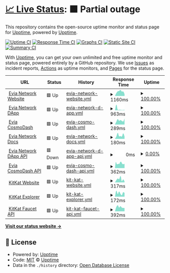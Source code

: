 # [📈 Live Status](https://status.evia.network): <!--live status--> **🟧 Partial outage**

This repository contains the open-source uptime monitor and status page for [Upptime](https://upptime.js.org), powered by [Upptime](https://github.com/upptime/upptime).

[![Uptime CI](https://github.com/max-evia/max-evia.github.io/workflows/Uptime%20CI/badge.svg)](https://github.com/max-evia/max-evia.github.io/actions?query=workflow%3A%22Uptime+CI%22)
[![Response Time CI](https://github.com/max-evia/max-evia.github.io/workflows/Response%20Time%20CI/badge.svg)](https://github.com/max-evia/max-evia.github.io/actions?query=workflow%3A%22Response+Time+CI%22)
[![Graphs CI](https://github.com/max-evia/max-evia.github.io/workflows/Graphs%20CI/badge.svg)](https://github.com/max-evia/max-evia.github.io/actions?query=workflow%3A%22Graphs+CI%22)
[![Static Site CI](https://github.com/max-evia/max-evia.github.io/workflows/Static%20Site%20CI/badge.svg)](https://github.com/max-evia/max-evia.github.io/actions?query=workflow%3A%22Static+Site+CI%22)
[![Summary CI](https://github.com/max-evia/max-evia.github.io/workflows/Summary%20CI/badge.svg)](https://github.com/max-evia/max-evia.github.io/actions?query=workflow%3A%22Summary+CI%22)

With [Upptime](https://upptime.js.org), you can get your own unlimited and free uptime monitor and status page, powered entirely by a GitHub repository. We use [Issues](https://github.com/upptime/upptime/issues) as incident reports, [Actions](https://github.com/max-evia/max-evia.github.io/actions) as uptime monitors, and [Pages](https://status.evia.network) for the status page.

<!--start: status pages-->
<!-- This summary is generated by Upptime (https://github.com/upptime/upptime) -->
<!-- Do not edit this manually, your changes will be overwritten -->
<!-- prettier-ignore -->
| URL | Status | History | Response Time | Uptime |
| --- | ------ | ------- | ------------- | ------ |
| <img alt="" src="https://icons.duckduckgo.com/ip3/www.evia.network.ico" height="13"> [Evia Network Website](https://www.evia.network) | 🟩 Up | [evia-network-website.yml](https://github.com/max-evia/max-evia.github.io/commits/HEAD/history/evia-network-website.yml) | <details><summary><img alt="Response time graph" src="./graphs/evia-network-website/response-time-week.png" height="20"> 1160ms</summary><br><a href="https://status.evia.network/history/evia-network-website"><img alt="Response time 1046" src="https://img.shields.io/endpoint?url=https%3A%2F%2Fraw.githubusercontent.com%2Fmax-evia%2Fmax-evia.github.io%2FHEAD%2Fapi%2Fevia-network-website%2Fresponse-time.json"></a><br><a href="https://status.evia.network/history/evia-network-website"><img alt="24-hour response time 491" src="https://img.shields.io/endpoint?url=https%3A%2F%2Fraw.githubusercontent.com%2Fmax-evia%2Fmax-evia.github.io%2FHEAD%2Fapi%2Fevia-network-website%2Fresponse-time-day.json"></a><br><a href="https://status.evia.network/history/evia-network-website"><img alt="7-day response time 1160" src="https://img.shields.io/endpoint?url=https%3A%2F%2Fraw.githubusercontent.com%2Fmax-evia%2Fmax-evia.github.io%2FHEAD%2Fapi%2Fevia-network-website%2Fresponse-time-week.json"></a><br><a href="https://status.evia.network/history/evia-network-website"><img alt="30-day response time 1202" src="https://img.shields.io/endpoint?url=https%3A%2F%2Fraw.githubusercontent.com%2Fmax-evia%2Fmax-evia.github.io%2FHEAD%2Fapi%2Fevia-network-website%2Fresponse-time-month.json"></a><br><a href="https://status.evia.network/history/evia-network-website"><img alt="1-year response time 1046" src="https://img.shields.io/endpoint?url=https%3A%2F%2Fraw.githubusercontent.com%2Fmax-evia%2Fmax-evia.github.io%2FHEAD%2Fapi%2Fevia-network-website%2Fresponse-time-year.json"></a></details> | <details><summary><a href="https://status.evia.network/history/evia-network-website">100.00%</a></summary><a href="https://status.evia.network/history/evia-network-website"><img alt="All-time uptime 99.99%" src="https://img.shields.io/endpoint?url=https%3A%2F%2Fraw.githubusercontent.com%2Fmax-evia%2Fmax-evia.github.io%2FHEAD%2Fapi%2Fevia-network-website%2Fuptime.json"></a><br><a href="https://status.evia.network/history/evia-network-website"><img alt="24-hour uptime 100.00%" src="https://img.shields.io/endpoint?url=https%3A%2F%2Fraw.githubusercontent.com%2Fmax-evia%2Fmax-evia.github.io%2FHEAD%2Fapi%2Fevia-network-website%2Fuptime-day.json"></a><br><a href="https://status.evia.network/history/evia-network-website"><img alt="7-day uptime 100.00%" src="https://img.shields.io/endpoint?url=https%3A%2F%2Fraw.githubusercontent.com%2Fmax-evia%2Fmax-evia.github.io%2FHEAD%2Fapi%2Fevia-network-website%2Fuptime-week.json"></a><br><a href="https://status.evia.network/history/evia-network-website"><img alt="30-day uptime 100.00%" src="https://img.shields.io/endpoint?url=https%3A%2F%2Fraw.githubusercontent.com%2Fmax-evia%2Fmax-evia.github.io%2FHEAD%2Fapi%2Fevia-network-website%2Fuptime-month.json"></a><br><a href="https://status.evia.network/history/evia-network-website"><img alt="1-year uptime 99.99%" src="https://img.shields.io/endpoint?url=https%3A%2F%2Fraw.githubusercontent.com%2Fmax-evia%2Fmax-evia.github.io%2FHEAD%2Fapi%2Fevia-network-website%2Fuptime-year.json"></a></details>
| <img alt="" src="https://icons.duckduckgo.com/ip3/app.evia.network.ico" height="13"> [Evia Network DApp](https://app.evia.network) | 🟩 Up | [evia-network-d-app.yml](https://github.com/max-evia/max-evia.github.io/commits/HEAD/history/evia-network-d-app.yml) | <details><summary><img alt="Response time graph" src="./graphs/evia-network-d-app/response-time-week.png" height="20"> 963ms</summary><br><a href="https://status.evia.network/history/evia-network-d-app"><img alt="Response time 340" src="https://img.shields.io/endpoint?url=https%3A%2F%2Fraw.githubusercontent.com%2Fmax-evia%2Fmax-evia.github.io%2FHEAD%2Fapi%2Fevia-network-d-app%2Fresponse-time.json"></a><br><a href="https://status.evia.network/history/evia-network-d-app"><img alt="24-hour response time 334" src="https://img.shields.io/endpoint?url=https%3A%2F%2Fraw.githubusercontent.com%2Fmax-evia%2Fmax-evia.github.io%2FHEAD%2Fapi%2Fevia-network-d-app%2Fresponse-time-day.json"></a><br><a href="https://status.evia.network/history/evia-network-d-app"><img alt="7-day response time 963" src="https://img.shields.io/endpoint?url=https%3A%2F%2Fraw.githubusercontent.com%2Fmax-evia%2Fmax-evia.github.io%2FHEAD%2Fapi%2Fevia-network-d-app%2Fresponse-time-week.json"></a><br><a href="https://status.evia.network/history/evia-network-d-app"><img alt="30-day response time 448" src="https://img.shields.io/endpoint?url=https%3A%2F%2Fraw.githubusercontent.com%2Fmax-evia%2Fmax-evia.github.io%2FHEAD%2Fapi%2Fevia-network-d-app%2Fresponse-time-month.json"></a><br><a href="https://status.evia.network/history/evia-network-d-app"><img alt="1-year response time 340" src="https://img.shields.io/endpoint?url=https%3A%2F%2Fraw.githubusercontent.com%2Fmax-evia%2Fmax-evia.github.io%2FHEAD%2Fapi%2Fevia-network-d-app%2Fresponse-time-year.json"></a></details> | <details><summary><a href="https://status.evia.network/history/evia-network-d-app">100.00%</a></summary><a href="https://status.evia.network/history/evia-network-d-app"><img alt="All-time uptime 99.99%" src="https://img.shields.io/endpoint?url=https%3A%2F%2Fraw.githubusercontent.com%2Fmax-evia%2Fmax-evia.github.io%2FHEAD%2Fapi%2Fevia-network-d-app%2Fuptime.json"></a><br><a href="https://status.evia.network/history/evia-network-d-app"><img alt="24-hour uptime 100.00%" src="https://img.shields.io/endpoint?url=https%3A%2F%2Fraw.githubusercontent.com%2Fmax-evia%2Fmax-evia.github.io%2FHEAD%2Fapi%2Fevia-network-d-app%2Fuptime-day.json"></a><br><a href="https://status.evia.network/history/evia-network-d-app"><img alt="7-day uptime 100.00%" src="https://img.shields.io/endpoint?url=https%3A%2F%2Fraw.githubusercontent.com%2Fmax-evia%2Fmax-evia.github.io%2FHEAD%2Fapi%2Fevia-network-d-app%2Fuptime-week.json"></a><br><a href="https://status.evia.network/history/evia-network-d-app"><img alt="30-day uptime 100.00%" src="https://img.shields.io/endpoint?url=https%3A%2F%2Fraw.githubusercontent.com%2Fmax-evia%2Fmax-evia.github.io%2FHEAD%2Fapi%2Fevia-network-d-app%2Fuptime-month.json"></a><br><a href="https://status.evia.network/history/evia-network-d-app"><img alt="1-year uptime 99.99%" src="https://img.shields.io/endpoint?url=https%3A%2F%2Fraw.githubusercontent.com%2Fmax-evia%2Fmax-evia.github.io%2FHEAD%2Fapi%2Fevia-network-d-app%2Fuptime-year.json"></a></details>
| <img alt="" src="https://icons.duckduckgo.com/ip3/cosmodash.evia.network.ico" height="13"> [Evia CosmoDash](https://cosmodash.evia.network) | 🟩 Up | [evia-cosmo-dash.yml](https://github.com/max-evia/max-evia.github.io/commits/HEAD/history/evia-cosmo-dash.yml) | <details><summary><img alt="Response time graph" src="./graphs/evia-cosmo-dash/response-time-week.png" height="20"> 289ms</summary><br><a href="https://status.evia.network/history/evia-cosmo-dash"><img alt="Response time 435" src="https://img.shields.io/endpoint?url=https%3A%2F%2Fraw.githubusercontent.com%2Fmax-evia%2Fmax-evia.github.io%2FHEAD%2Fapi%2Fevia-cosmo-dash%2Fresponse-time.json"></a><br><a href="https://status.evia.network/history/evia-cosmo-dash"><img alt="24-hour response time 416" src="https://img.shields.io/endpoint?url=https%3A%2F%2Fraw.githubusercontent.com%2Fmax-evia%2Fmax-evia.github.io%2FHEAD%2Fapi%2Fevia-cosmo-dash%2Fresponse-time-day.json"></a><br><a href="https://status.evia.network/history/evia-cosmo-dash"><img alt="7-day response time 289" src="https://img.shields.io/endpoint?url=https%3A%2F%2Fraw.githubusercontent.com%2Fmax-evia%2Fmax-evia.github.io%2FHEAD%2Fapi%2Fevia-cosmo-dash%2Fresponse-time-week.json"></a><br><a href="https://status.evia.network/history/evia-cosmo-dash"><img alt="30-day response time 320" src="https://img.shields.io/endpoint?url=https%3A%2F%2Fraw.githubusercontent.com%2Fmax-evia%2Fmax-evia.github.io%2FHEAD%2Fapi%2Fevia-cosmo-dash%2Fresponse-time-month.json"></a><br><a href="https://status.evia.network/history/evia-cosmo-dash"><img alt="1-year response time 435" src="https://img.shields.io/endpoint?url=https%3A%2F%2Fraw.githubusercontent.com%2Fmax-evia%2Fmax-evia.github.io%2FHEAD%2Fapi%2Fevia-cosmo-dash%2Fresponse-time-year.json"></a></details> | <details><summary><a href="https://status.evia.network/history/evia-cosmo-dash">100.00%</a></summary><a href="https://status.evia.network/history/evia-cosmo-dash"><img alt="All-time uptime 99.94%" src="https://img.shields.io/endpoint?url=https%3A%2F%2Fraw.githubusercontent.com%2Fmax-evia%2Fmax-evia.github.io%2FHEAD%2Fapi%2Fevia-cosmo-dash%2Fuptime.json"></a><br><a href="https://status.evia.network/history/evia-cosmo-dash"><img alt="24-hour uptime 100.00%" src="https://img.shields.io/endpoint?url=https%3A%2F%2Fraw.githubusercontent.com%2Fmax-evia%2Fmax-evia.github.io%2FHEAD%2Fapi%2Fevia-cosmo-dash%2Fuptime-day.json"></a><br><a href="https://status.evia.network/history/evia-cosmo-dash"><img alt="7-day uptime 100.00%" src="https://img.shields.io/endpoint?url=https%3A%2F%2Fraw.githubusercontent.com%2Fmax-evia%2Fmax-evia.github.io%2FHEAD%2Fapi%2Fevia-cosmo-dash%2Fuptime-week.json"></a><br><a href="https://status.evia.network/history/evia-cosmo-dash"><img alt="30-day uptime 100.00%" src="https://img.shields.io/endpoint?url=https%3A%2F%2Fraw.githubusercontent.com%2Fmax-evia%2Fmax-evia.github.io%2FHEAD%2Fapi%2Fevia-cosmo-dash%2Fuptime-month.json"></a><br><a href="https://status.evia.network/history/evia-cosmo-dash"><img alt="1-year uptime 99.94%" src="https://img.shields.io/endpoint?url=https%3A%2F%2Fraw.githubusercontent.com%2Fmax-evia%2Fmax-evia.github.io%2FHEAD%2Fapi%2Fevia-cosmo-dash%2Fuptime-year.json"></a></details>
| <img alt="" src="https://icons.duckduckgo.com/ip3/docs.evia.network.ico" height="13"> [Evia Network Docs](https://docs.evia.network) | 🟩 Up | [evia-network-docs.yml](https://github.com/max-evia/max-evia.github.io/commits/HEAD/history/evia-network-docs.yml) | <details><summary><img alt="Response time graph" src="./graphs/evia-network-docs/response-time-week.png" height="20"> 180ms</summary><br><a href="https://status.evia.network/history/evia-network-docs"><img alt="Response time 328" src="https://img.shields.io/endpoint?url=https%3A%2F%2Fraw.githubusercontent.com%2Fmax-evia%2Fmax-evia.github.io%2FHEAD%2Fapi%2Fevia-network-docs%2Fresponse-time.json"></a><br><a href="https://status.evia.network/history/evia-network-docs"><img alt="24-hour response time 119" src="https://img.shields.io/endpoint?url=https%3A%2F%2Fraw.githubusercontent.com%2Fmax-evia%2Fmax-evia.github.io%2FHEAD%2Fapi%2Fevia-network-docs%2Fresponse-time-day.json"></a><br><a href="https://status.evia.network/history/evia-network-docs"><img alt="7-day response time 180" src="https://img.shields.io/endpoint?url=https%3A%2F%2Fraw.githubusercontent.com%2Fmax-evia%2Fmax-evia.github.io%2FHEAD%2Fapi%2Fevia-network-docs%2Fresponse-time-week.json"></a><br><a href="https://status.evia.network/history/evia-network-docs"><img alt="30-day response time 346" src="https://img.shields.io/endpoint?url=https%3A%2F%2Fraw.githubusercontent.com%2Fmax-evia%2Fmax-evia.github.io%2FHEAD%2Fapi%2Fevia-network-docs%2Fresponse-time-month.json"></a><br><a href="https://status.evia.network/history/evia-network-docs"><img alt="1-year response time 328" src="https://img.shields.io/endpoint?url=https%3A%2F%2Fraw.githubusercontent.com%2Fmax-evia%2Fmax-evia.github.io%2FHEAD%2Fapi%2Fevia-network-docs%2Fresponse-time-year.json"></a></details> | <details><summary><a href="https://status.evia.network/history/evia-network-docs">100.00%</a></summary><a href="https://status.evia.network/history/evia-network-docs"><img alt="All-time uptime 99.99%" src="https://img.shields.io/endpoint?url=https%3A%2F%2Fraw.githubusercontent.com%2Fmax-evia%2Fmax-evia.github.io%2FHEAD%2Fapi%2Fevia-network-docs%2Fuptime.json"></a><br><a href="https://status.evia.network/history/evia-network-docs"><img alt="24-hour uptime 100.00%" src="https://img.shields.io/endpoint?url=https%3A%2F%2Fraw.githubusercontent.com%2Fmax-evia%2Fmax-evia.github.io%2FHEAD%2Fapi%2Fevia-network-docs%2Fuptime-day.json"></a><br><a href="https://status.evia.network/history/evia-network-docs"><img alt="7-day uptime 100.00%" src="https://img.shields.io/endpoint?url=https%3A%2F%2Fraw.githubusercontent.com%2Fmax-evia%2Fmax-evia.github.io%2FHEAD%2Fapi%2Fevia-network-docs%2Fuptime-week.json"></a><br><a href="https://status.evia.network/history/evia-network-docs"><img alt="30-day uptime 100.00%" src="https://img.shields.io/endpoint?url=https%3A%2F%2Fraw.githubusercontent.com%2Fmax-evia%2Fmax-evia.github.io%2FHEAD%2Fapi%2Fevia-network-docs%2Fuptime-month.json"></a><br><a href="https://status.evia.network/history/evia-network-docs"><img alt="1-year uptime 99.99%" src="https://img.shields.io/endpoint?url=https%3A%2F%2Fraw.githubusercontent.com%2Fmax-evia%2Fmax-evia.github.io%2FHEAD%2Fapi%2Fevia-network-docs%2Fuptime-year.json"></a></details>
| <img alt="" src="https://icons.duckduckgo.com/ip3/api.propel.evianetwork.com.ico" height="13"> [Evia Network DApp API](https://api.propel.evianetwork.com) | 🟥 Down | [evia-network-d-app-api.yml](https://github.com/max-evia/max-evia.github.io/commits/HEAD/history/evia-network-d-app-api.yml) | <details><summary><img alt="Response time graph" src="./graphs/evia-network-d-app-api/response-time-week.png" height="20"> 0ms</summary><br><a href="https://status.evia.network/history/evia-network-d-app-api"><img alt="Response time 385" src="https://img.shields.io/endpoint?url=https%3A%2F%2Fraw.githubusercontent.com%2Fmax-evia%2Fmax-evia.github.io%2FHEAD%2Fapi%2Fevia-network-d-app-api%2Fresponse-time.json"></a><br><a href="https://status.evia.network/history/evia-network-d-app-api"><img alt="24-hour response time 0" src="https://img.shields.io/endpoint?url=https%3A%2F%2Fraw.githubusercontent.com%2Fmax-evia%2Fmax-evia.github.io%2FHEAD%2Fapi%2Fevia-network-d-app-api%2Fresponse-time-day.json"></a><br><a href="https://status.evia.network/history/evia-network-d-app-api"><img alt="7-day response time 0" src="https://img.shields.io/endpoint?url=https%3A%2F%2Fraw.githubusercontent.com%2Fmax-evia%2Fmax-evia.github.io%2FHEAD%2Fapi%2Fevia-network-d-app-api%2Fresponse-time-week.json"></a><br><a href="https://status.evia.network/history/evia-network-d-app-api"><img alt="30-day response time 0" src="https://img.shields.io/endpoint?url=https%3A%2F%2Fraw.githubusercontent.com%2Fmax-evia%2Fmax-evia.github.io%2FHEAD%2Fapi%2Fevia-network-d-app-api%2Fresponse-time-month.json"></a><br><a href="https://status.evia.network/history/evia-network-d-app-api"><img alt="1-year response time 385" src="https://img.shields.io/endpoint?url=https%3A%2F%2Fraw.githubusercontent.com%2Fmax-evia%2Fmax-evia.github.io%2FHEAD%2Fapi%2Fevia-network-d-app-api%2Fresponse-time-year.json"></a></details> | <details><summary><a href="https://status.evia.network/history/evia-network-d-app-api">0.00%</a></summary><a href="https://status.evia.network/history/evia-network-d-app-api"><img alt="All-time uptime 57.36%" src="https://img.shields.io/endpoint?url=https%3A%2F%2Fraw.githubusercontent.com%2Fmax-evia%2Fmax-evia.github.io%2FHEAD%2Fapi%2Fevia-network-d-app-api%2Fuptime.json"></a><br><a href="https://status.evia.network/history/evia-network-d-app-api"><img alt="24-hour uptime 0.00%" src="https://img.shields.io/endpoint?url=https%3A%2F%2Fraw.githubusercontent.com%2Fmax-evia%2Fmax-evia.github.io%2FHEAD%2Fapi%2Fevia-network-d-app-api%2Fuptime-day.json"></a><br><a href="https://status.evia.network/history/evia-network-d-app-api"><img alt="7-day uptime 0.00%" src="https://img.shields.io/endpoint?url=https%3A%2F%2Fraw.githubusercontent.com%2Fmax-evia%2Fmax-evia.github.io%2FHEAD%2Fapi%2Fevia-network-d-app-api%2Fuptime-week.json"></a><br><a href="https://status.evia.network/history/evia-network-d-app-api"><img alt="30-day uptime 1.38%" src="https://img.shields.io/endpoint?url=https%3A%2F%2Fraw.githubusercontent.com%2Fmax-evia%2Fmax-evia.github.io%2FHEAD%2Fapi%2Fevia-network-d-app-api%2Fuptime-month.json"></a><br><a href="https://status.evia.network/history/evia-network-d-app-api"><img alt="1-year uptime 57.36%" src="https://img.shields.io/endpoint?url=https%3A%2F%2Fraw.githubusercontent.com%2Fmax-evia%2Fmax-evia.github.io%2FHEAD%2Fapi%2Fevia-network-d-app-api%2Fuptime-year.json"></a></details>
| <img alt="" src="https://icons.duckduckgo.com/ip3/api.cosmodash.evia.network.ico" height="13"> [Evia CosmoDash API](https://api.cosmodash.evia.network) | 🟩 Up | [evia-cosmo-dash-api.yml](https://github.com/max-evia/max-evia.github.io/commits/HEAD/history/evia-cosmo-dash-api.yml) | <details><summary><img alt="Response time graph" src="./graphs/evia-cosmo-dash-api/response-time-week.png" height="20"> 362ms</summary><br><a href="https://status.evia.network/history/evia-cosmo-dash-api"><img alt="Response time 411" src="https://img.shields.io/endpoint?url=https%3A%2F%2Fraw.githubusercontent.com%2Fmax-evia%2Fmax-evia.github.io%2FHEAD%2Fapi%2Fevia-cosmo-dash-api%2Fresponse-time.json"></a><br><a href="https://status.evia.network/history/evia-cosmo-dash-api"><img alt="24-hour response time 322" src="https://img.shields.io/endpoint?url=https%3A%2F%2Fraw.githubusercontent.com%2Fmax-evia%2Fmax-evia.github.io%2FHEAD%2Fapi%2Fevia-cosmo-dash-api%2Fresponse-time-day.json"></a><br><a href="https://status.evia.network/history/evia-cosmo-dash-api"><img alt="7-day response time 362" src="https://img.shields.io/endpoint?url=https%3A%2F%2Fraw.githubusercontent.com%2Fmax-evia%2Fmax-evia.github.io%2FHEAD%2Fapi%2Fevia-cosmo-dash-api%2Fresponse-time-week.json"></a><br><a href="https://status.evia.network/history/evia-cosmo-dash-api"><img alt="30-day response time 395" src="https://img.shields.io/endpoint?url=https%3A%2F%2Fraw.githubusercontent.com%2Fmax-evia%2Fmax-evia.github.io%2FHEAD%2Fapi%2Fevia-cosmo-dash-api%2Fresponse-time-month.json"></a><br><a href="https://status.evia.network/history/evia-cosmo-dash-api"><img alt="1-year response time 411" src="https://img.shields.io/endpoint?url=https%3A%2F%2Fraw.githubusercontent.com%2Fmax-evia%2Fmax-evia.github.io%2FHEAD%2Fapi%2Fevia-cosmo-dash-api%2Fresponse-time-year.json"></a></details> | <details><summary><a href="https://status.evia.network/history/evia-cosmo-dash-api">100.00%</a></summary><a href="https://status.evia.network/history/evia-cosmo-dash-api"><img alt="All-time uptime 99.84%" src="https://img.shields.io/endpoint?url=https%3A%2F%2Fraw.githubusercontent.com%2Fmax-evia%2Fmax-evia.github.io%2FHEAD%2Fapi%2Fevia-cosmo-dash-api%2Fuptime.json"></a><br><a href="https://status.evia.network/history/evia-cosmo-dash-api"><img alt="24-hour uptime 100.00%" src="https://img.shields.io/endpoint?url=https%3A%2F%2Fraw.githubusercontent.com%2Fmax-evia%2Fmax-evia.github.io%2FHEAD%2Fapi%2Fevia-cosmo-dash-api%2Fuptime-day.json"></a><br><a href="https://status.evia.network/history/evia-cosmo-dash-api"><img alt="7-day uptime 100.00%" src="https://img.shields.io/endpoint?url=https%3A%2F%2Fraw.githubusercontent.com%2Fmax-evia%2Fmax-evia.github.io%2FHEAD%2Fapi%2Fevia-cosmo-dash-api%2Fuptime-week.json"></a><br><a href="https://status.evia.network/history/evia-cosmo-dash-api"><img alt="30-day uptime 100.00%" src="https://img.shields.io/endpoint?url=https%3A%2F%2Fraw.githubusercontent.com%2Fmax-evia%2Fmax-evia.github.io%2FHEAD%2Fapi%2Fevia-cosmo-dash-api%2Fuptime-month.json"></a><br><a href="https://status.evia.network/history/evia-cosmo-dash-api"><img alt="1-year uptime 99.84%" src="https://img.shields.io/endpoint?url=https%3A%2F%2Fraw.githubusercontent.com%2Fmax-evia%2Fmax-evia.github.io%2FHEAD%2Fapi%2Fevia-cosmo-dash-api%2Fuptime-year.json"></a></details>
| <img alt="" src="https://icons.duckduckgo.com/ip3/www.kitkat.zone.ico" height="13"> [KitKat Website](https://www.kitkat.zone) | 🟩 Up | [kit-kat-website.yml](https://github.com/max-evia/max-evia.github.io/commits/HEAD/history/kit-kat-website.yml) | <details><summary><img alt="Response time graph" src="./graphs/kit-kat-website/response-time-week.png" height="20"> 317ms</summary><br><a href="https://status.evia.network/history/kit-kat-website"><img alt="Response time 458" src="https://img.shields.io/endpoint?url=https%3A%2F%2Fraw.githubusercontent.com%2Fmax-evia%2Fmax-evia.github.io%2FHEAD%2Fapi%2Fkit-kat-website%2Fresponse-time.json"></a><br><a href="https://status.evia.network/history/kit-kat-website"><img alt="24-hour response time 94" src="https://img.shields.io/endpoint?url=https%3A%2F%2Fraw.githubusercontent.com%2Fmax-evia%2Fmax-evia.github.io%2FHEAD%2Fapi%2Fkit-kat-website%2Fresponse-time-day.json"></a><br><a href="https://status.evia.network/history/kit-kat-website"><img alt="7-day response time 317" src="https://img.shields.io/endpoint?url=https%3A%2F%2Fraw.githubusercontent.com%2Fmax-evia%2Fmax-evia.github.io%2FHEAD%2Fapi%2Fkit-kat-website%2Fresponse-time-week.json"></a><br><a href="https://status.evia.network/history/kit-kat-website"><img alt="30-day response time 365" src="https://img.shields.io/endpoint?url=https%3A%2F%2Fraw.githubusercontent.com%2Fmax-evia%2Fmax-evia.github.io%2FHEAD%2Fapi%2Fkit-kat-website%2Fresponse-time-month.json"></a><br><a href="https://status.evia.network/history/kit-kat-website"><img alt="1-year response time 458" src="https://img.shields.io/endpoint?url=https%3A%2F%2Fraw.githubusercontent.com%2Fmax-evia%2Fmax-evia.github.io%2FHEAD%2Fapi%2Fkit-kat-website%2Fresponse-time-year.json"></a></details> | <details><summary><a href="https://status.evia.network/history/kit-kat-website">100.00%</a></summary><a href="https://status.evia.network/history/kit-kat-website"><img alt="All-time uptime 99.72%" src="https://img.shields.io/endpoint?url=https%3A%2F%2Fraw.githubusercontent.com%2Fmax-evia%2Fmax-evia.github.io%2FHEAD%2Fapi%2Fkit-kat-website%2Fuptime.json"></a><br><a href="https://status.evia.network/history/kit-kat-website"><img alt="24-hour uptime 100.00%" src="https://img.shields.io/endpoint?url=https%3A%2F%2Fraw.githubusercontent.com%2Fmax-evia%2Fmax-evia.github.io%2FHEAD%2Fapi%2Fkit-kat-website%2Fuptime-day.json"></a><br><a href="https://status.evia.network/history/kit-kat-website"><img alt="7-day uptime 100.00%" src="https://img.shields.io/endpoint?url=https%3A%2F%2Fraw.githubusercontent.com%2Fmax-evia%2Fmax-evia.github.io%2FHEAD%2Fapi%2Fkit-kat-website%2Fuptime-week.json"></a><br><a href="https://status.evia.network/history/kit-kat-website"><img alt="30-day uptime 100.00%" src="https://img.shields.io/endpoint?url=https%3A%2F%2Fraw.githubusercontent.com%2Fmax-evia%2Fmax-evia.github.io%2FHEAD%2Fapi%2Fkit-kat-website%2Fuptime-month.json"></a><br><a href="https://status.evia.network/history/kit-kat-website"><img alt="1-year uptime 99.72%" src="https://img.shields.io/endpoint?url=https%3A%2F%2Fraw.githubusercontent.com%2Fmax-evia%2Fmax-evia.github.io%2FHEAD%2Fapi%2Fkit-kat-website%2Fuptime-year.json"></a></details>
| <img alt="" src="https://icons.duckduckgo.com/ip3/explorer.kitkat.zone.ico" height="13"> [KitKat Explorer](https://explorer.kitkat.zone) | 🟩 Up | [kit-kat-explorer.yml](https://github.com/max-evia/max-evia.github.io/commits/HEAD/history/kit-kat-explorer.yml) | <details><summary><img alt="Response time graph" src="./graphs/kit-kat-explorer/response-time-week.png" height="20"> 172ms</summary><br><a href="https://status.evia.network/history/kit-kat-explorer"><img alt="Response time 188" src="https://img.shields.io/endpoint?url=https%3A%2F%2Fraw.githubusercontent.com%2Fmax-evia%2Fmax-evia.github.io%2FHEAD%2Fapi%2Fkit-kat-explorer%2Fresponse-time.json"></a><br><a href="https://status.evia.network/history/kit-kat-explorer"><img alt="24-hour response time 178" src="https://img.shields.io/endpoint?url=https%3A%2F%2Fraw.githubusercontent.com%2Fmax-evia%2Fmax-evia.github.io%2FHEAD%2Fapi%2Fkit-kat-explorer%2Fresponse-time-day.json"></a><br><a href="https://status.evia.network/history/kit-kat-explorer"><img alt="7-day response time 172" src="https://img.shields.io/endpoint?url=https%3A%2F%2Fraw.githubusercontent.com%2Fmax-evia%2Fmax-evia.github.io%2FHEAD%2Fapi%2Fkit-kat-explorer%2Fresponse-time-week.json"></a><br><a href="https://status.evia.network/history/kit-kat-explorer"><img alt="30-day response time 200" src="https://img.shields.io/endpoint?url=https%3A%2F%2Fraw.githubusercontent.com%2Fmax-evia%2Fmax-evia.github.io%2FHEAD%2Fapi%2Fkit-kat-explorer%2Fresponse-time-month.json"></a><br><a href="https://status.evia.network/history/kit-kat-explorer"><img alt="1-year response time 188" src="https://img.shields.io/endpoint?url=https%3A%2F%2Fraw.githubusercontent.com%2Fmax-evia%2Fmax-evia.github.io%2FHEAD%2Fapi%2Fkit-kat-explorer%2Fresponse-time-year.json"></a></details> | <details><summary><a href="https://status.evia.network/history/kit-kat-explorer">100.00%</a></summary><a href="https://status.evia.network/history/kit-kat-explorer"><img alt="All-time uptime 99.95%" src="https://img.shields.io/endpoint?url=https%3A%2F%2Fraw.githubusercontent.com%2Fmax-evia%2Fmax-evia.github.io%2FHEAD%2Fapi%2Fkit-kat-explorer%2Fuptime.json"></a><br><a href="https://status.evia.network/history/kit-kat-explorer"><img alt="24-hour uptime 100.00%" src="https://img.shields.io/endpoint?url=https%3A%2F%2Fraw.githubusercontent.com%2Fmax-evia%2Fmax-evia.github.io%2FHEAD%2Fapi%2Fkit-kat-explorer%2Fuptime-day.json"></a><br><a href="https://status.evia.network/history/kit-kat-explorer"><img alt="7-day uptime 100.00%" src="https://img.shields.io/endpoint?url=https%3A%2F%2Fraw.githubusercontent.com%2Fmax-evia%2Fmax-evia.github.io%2FHEAD%2Fapi%2Fkit-kat-explorer%2Fuptime-week.json"></a><br><a href="https://status.evia.network/history/kit-kat-explorer"><img alt="30-day uptime 100.00%" src="https://img.shields.io/endpoint?url=https%3A%2F%2Fraw.githubusercontent.com%2Fmax-evia%2Fmax-evia.github.io%2FHEAD%2Fapi%2Fkit-kat-explorer%2Fuptime-month.json"></a><br><a href="https://status.evia.network/history/kit-kat-explorer"><img alt="1-year uptime 99.95%" src="https://img.shields.io/endpoint?url=https%3A%2F%2Fraw.githubusercontent.com%2Fmax-evia%2Fmax-evia.github.io%2FHEAD%2Fapi%2Fkit-kat-explorer%2Fuptime-year.json"></a></details>
| <img alt="" src="https://icons.duckduckgo.com/ip3/api.faucet.kitkat.zone.ico" height="13"> [KitKat Faucet API](https://api.faucet.kitkat.zone) | 🟩 Up | [kit-kat-faucet-api.yml](https://github.com/max-evia/max-evia.github.io/commits/HEAD/history/kit-kat-faucet-api.yml) | <details><summary><img alt="Response time graph" src="./graphs/kit-kat-faucet-api/response-time-week.png" height="20"> 392ms</summary><br><a href="https://status.evia.network/history/kit-kat-faucet-api"><img alt="Response time 414" src="https://img.shields.io/endpoint?url=https%3A%2F%2Fraw.githubusercontent.com%2Fmax-evia%2Fmax-evia.github.io%2FHEAD%2Fapi%2Fkit-kat-faucet-api%2Fresponse-time.json"></a><br><a href="https://status.evia.network/history/kit-kat-faucet-api"><img alt="24-hour response time 309" src="https://img.shields.io/endpoint?url=https%3A%2F%2Fraw.githubusercontent.com%2Fmax-evia%2Fmax-evia.github.io%2FHEAD%2Fapi%2Fkit-kat-faucet-api%2Fresponse-time-day.json"></a><br><a href="https://status.evia.network/history/kit-kat-faucet-api"><img alt="7-day response time 392" src="https://img.shields.io/endpoint?url=https%3A%2F%2Fraw.githubusercontent.com%2Fmax-evia%2Fmax-evia.github.io%2FHEAD%2Fapi%2Fkit-kat-faucet-api%2Fresponse-time-week.json"></a><br><a href="https://status.evia.network/history/kit-kat-faucet-api"><img alt="30-day response time 414" src="https://img.shields.io/endpoint?url=https%3A%2F%2Fraw.githubusercontent.com%2Fmax-evia%2Fmax-evia.github.io%2FHEAD%2Fapi%2Fkit-kat-faucet-api%2Fresponse-time-month.json"></a><br><a href="https://status.evia.network/history/kit-kat-faucet-api"><img alt="1-year response time 414" src="https://img.shields.io/endpoint?url=https%3A%2F%2Fraw.githubusercontent.com%2Fmax-evia%2Fmax-evia.github.io%2FHEAD%2Fapi%2Fkit-kat-faucet-api%2Fresponse-time-year.json"></a></details> | <details><summary><a href="https://status.evia.network/history/kit-kat-faucet-api">100.00%</a></summary><a href="https://status.evia.network/history/kit-kat-faucet-api"><img alt="All-time uptime 99.96%" src="https://img.shields.io/endpoint?url=https%3A%2F%2Fraw.githubusercontent.com%2Fmax-evia%2Fmax-evia.github.io%2FHEAD%2Fapi%2Fkit-kat-faucet-api%2Fuptime.json"></a><br><a href="https://status.evia.network/history/kit-kat-faucet-api"><img alt="24-hour uptime 100.00%" src="https://img.shields.io/endpoint?url=https%3A%2F%2Fraw.githubusercontent.com%2Fmax-evia%2Fmax-evia.github.io%2FHEAD%2Fapi%2Fkit-kat-faucet-api%2Fuptime-day.json"></a><br><a href="https://status.evia.network/history/kit-kat-faucet-api"><img alt="7-day uptime 100.00%" src="https://img.shields.io/endpoint?url=https%3A%2F%2Fraw.githubusercontent.com%2Fmax-evia%2Fmax-evia.github.io%2FHEAD%2Fapi%2Fkit-kat-faucet-api%2Fuptime-week.json"></a><br><a href="https://status.evia.network/history/kit-kat-faucet-api"><img alt="30-day uptime 100.00%" src="https://img.shields.io/endpoint?url=https%3A%2F%2Fraw.githubusercontent.com%2Fmax-evia%2Fmax-evia.github.io%2FHEAD%2Fapi%2Fkit-kat-faucet-api%2Fuptime-month.json"></a><br><a href="https://status.evia.network/history/kit-kat-faucet-api"><img alt="1-year uptime 99.96%" src="https://img.shields.io/endpoint?url=https%3A%2F%2Fraw.githubusercontent.com%2Fmax-evia%2Fmax-evia.github.io%2FHEAD%2Fapi%2Fkit-kat-faucet-api%2Fuptime-year.json"></a></details>

<!--end: status pages-->

[**Visit our status website →**](https://status.evia.network)

## 📄 License

- Powered by: [Upptime](https://github.com/upptime/upptime)
- Code: [MIT](./LICENSE) © [Upptime](https://upptime.js.org)
- Data in the `./history` directory: [Open Database License](https://opendatacommons.org/licenses/odbl/1-0/)
